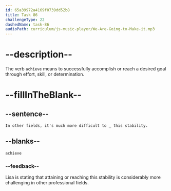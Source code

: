 ```yaml
---
id: 65a39972a4169f0739dd52b8
title: Task 86
challengeType: 22
dashedName: task-86
audioPath: curriculum/js-music-player/We-Are-Going-to-Make-it.mp3
---
```


<!--
AUDIO REFERENCE: 
Lisa: In other fields, it's much more difficult to achieve this stability.
-->

# --description--

The verb `achieve` means to successfully accomplish or reach a desired goal through effort, skill, or determination.

# --fillInTheBlank--

## --sentence--

`In other fields, it's much more difficult to _ this stability.`

## --blanks--

`achieve`

### --feedback--

Lisa is stating that attaining or reaching this stability is considerably more challenging in other professional fields.

